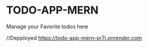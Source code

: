 # TODO-APP-MERN
Manage your Favorite todos here


//Depployed
https://todo-app-mern-or7i.onrender.com
